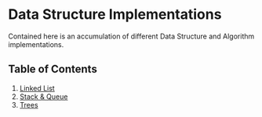 # Data Structure Implementations

Contained here is an accumulation of different Data Structure and Algorithm implementations.

## Table of Contents
1. [Linked List](LinkedList/)
2. [Stack & Queue](StackAndQueue/)
3. [Trees](Tree/)